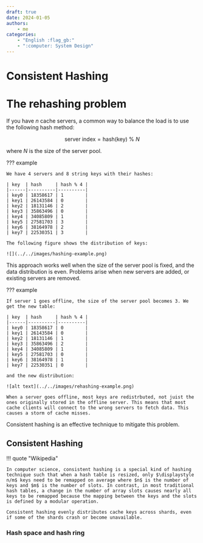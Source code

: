 ```yaml
---
draft: true
date: 2024-01-05
authors:
    - me
categories:
    - "English :flag_gb:"
    - ":computer: System Design"
---
```

# **Consistent Hashing**

<!-- more -->

# The rehashing problem

If you have $n$ cache servers, a common way to balance the load is to use the following hash method:

$$
\text{server index} = \text{hash}(\text{key}) ~ \% ~ N
$$

where $N$ is the size of the server pool.

??? example

    We have 4 servers and 8 string keys with their hashes:

    | key  | hash     | hash % 4 |
    |------|----------|----------|
    | key0 | 18358617 | 1        |
    | key1 | 26143584 | 0        |
    | key2 | 18131146 | 2        |
    | key3 | 35863496 | 0        |
    | key4 | 34085809 | 1        |
    | key5 | 27581703 | 3        |
    | key6 | 38164978 | 2        |
    | key7 | 22530351 | 3        |

    The following figure shows the distribution of keys:

    ![](../../images/hashing-example.png)

This approach works well when the size of the server pool is fixed, and the data distribution is even. Problems arise when new servers are added, or existing servers are removed.

??? example

    If server 1 goes offline, the size of the server pool becomes 3. We get the new table:

    | key  | hash     | hash % 4 |
    |------|----------|----------|
    | key0 | 18358617 | 0        |
    | key1 | 26143584 | 0        |
    | key2 | 18131146 | 1        |
    | key3 | 35863496 | 2        |
    | key4 | 34085809 | 1        |
    | key5 | 27581703 | 0        |
    | key6 | 38164978 | 1        |
    | key7 | 22530351 | 0        |

    and the new distribution:

    ![alt text](../../images/rehashing-example.png)

    When a server goes offline, most keys are redistrbuted, not juist the ones originally stored in the offline server. This means that most cache clients will connect to the wrong servers to fetch data. This causes a storm of cache misses.

Consistent hashing is an effective technique to mitigate this problem.

## Consistent Hashing

!!! quote "Wikipedia"

    In computer science, consistent hashing is a special kind of hashing technique such that when a hash table is resized, only $\displaystyle n/m$ keys need to be remapped on average where $n$ is the number of keys and $m$ is the number of slots. In contrast, in most traditional hash tables, a change in the number of array slots causes nearly all keys to be remapped because the mapping between the keys and the slots is defined by a modular operation.

    Consistent hashing evenly distributes cache keys across shards, even if some of the shards crash or become unavailable.

### Hash space and hash ring